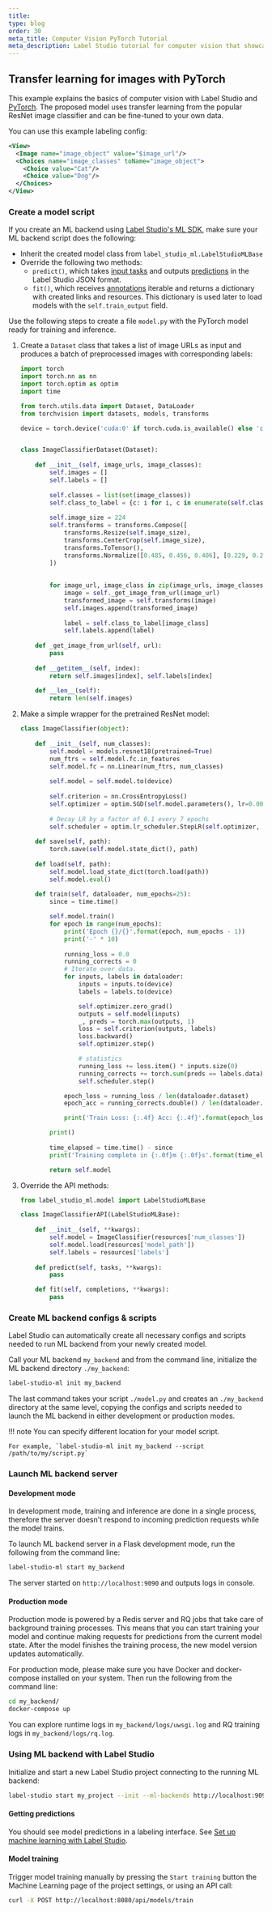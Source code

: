 ```yaml
---
title:
type: blog
order: 30
meta_title: Computer Vision PyTorch Tutorial
meta_description: Label Studio tutorial for computer vision that showcases transfer learning for images using PyTorch and Label Studio.
---
```


## Transfer learning for images with PyTorch

This example explains the basics of computer vision with Label Studio and [PyTorch](https://pytorch.org/).
The proposed model uses transfer learning from the popular ResNet image classifier and can be fine-tuned to your own data.

You can use this example labeling config:

```xml
<View>
  <Image name="image_object" value="$image_url"/>
  <Choices name="image_classes" toName="image_object">
    <Choice value="Cat"/>
    <Choice value="Dog"/>
  </Choices>
</View>
```

### Create a model script

If you create an ML backend using [Label Studio's ML SDK](/guide/ml_create.html), make sure your ML backend script does the following:

- Inherit the created model class from `label_studio_ml.LabelStudioMLBase`
- Override the following two methods:
    - `predict()`, which takes [input tasks](/guide/tasks.html#Basic-Label-Studio-JSON-format) and outputs [predictions](/guide/predictions.html) in the Label Studio JSON format.
    - `fit()`, which receives [annotations](/guide/export.html#Label-Studio-JSON-format-of-annotated-tasks) iterable and returns a dictionary with created links and resources. This dictionary is used later to load models with the `self.train_output` field.

Use the following steps to create a file `model.py` with the PyTorch model ready for training and inference.

1. Create a `Dataset` class that takes a list of image URLs as input and produces a batch of preprocessed images with corresponding labels:

    ```python
    import torch
    import torch.nn as nn
    import torch.optim as optim
    import time

    from torch.utils.data import Dataset, DataLoader
    from torchvision import datasets, models, transforms

    device = torch.device('cuda:0' if torch.cuda.is_available() else 'cpu')


    class ImageClassifierDataset(Dataset):
            
        def __init__(self, image_urls, image_classes):
            self.images = []
            self.labels = []
            
            self.classes = list(set(image_classes))
            self.class_to_label = {c: i for i, c in enumerate(self.classes)}
            
            self.image_size = 224
            self.transforms = transforms.Compose([
                transforms.Resize(self.image_size),
                transforms.CenterCrop(self.image_size),
                transforms.ToTensor(),
                transforms.Normalize([0.485, 0.456, 0.406], [0.229, 0.224, 0.225])
            ])
            
            
            for image_url, image_class in zip(image_urls, image_classes):
                image = self._get_image_from_url(image_url)
                transformed_image = self.transforms(image)
                self.images.append(transformed_image)
                
                label = self.class_to_label[image_class]
                self.labels.append(label)
                
        def _get_image_from_url(self, url):
            pass
        
        def __getitem__(self, index):
            return self.images[index], self.labels[index]
        
        def __len__(self):
            return len(self.images)
    ```

2. Make a simple wrapper for the pretrained ResNet model:

    ```python
    class ImageClassifier(object):
        
        def __init__(self, num_classes):
            self.model = models.resnet18(pretrained=True)
            num_ftrs = self.model.fc.in_features
            self.model.fc = nn.Linear(num_ftrs, num_classes)
            
            self.model = self.model.to(device)
            
            self.criterion = nn.CrossEntropyLoss()
            self.optimizer = optim.SGD(self.model.parameters(), lr=0.001, momentum=0.9)
            
            # Decay LR by a factor of 0.1 every 7 epochs
            self.scheduler = optim.lr_scheduler.StepLR(self.optimizer, step_size=7, gamma=0.1)
        
        def save(self, path):
            torch.save(self.model.state_dict(), path)
        
        def load(self, path):
            self.model.load_state_dict(torch.load(path))
            self.model.eval()
            
        def train(self, dataloader, num_epochs=25):
            since = time.time()

            self.model.train()
            for epoch in range(num_epochs):
                print('Epoch {}/{}'.format(epoch, num_epochs - 1))
                print('-' * 10)
                
                running_loss = 0.0
                running_corrects = 0    
                # Iterate over data.
                for inputs, labels in dataloader:
                    inputs = inputs.to(device)
                    labels = labels.to(device)

                    self.optimizer.zero_grad()
                    outputs = self.model(inputs)
                    _, preds = torch.max(outputs, 1)
                    loss = self.criterion(outputs, labels)
                    loss.backward()
                    self.optimizer.step()

                    # statistics
                    running_loss += loss.item() * inputs.size(0)
                    running_corrects += torch.sum(preds == labels.data)
                    self.scheduler.step()

                epoch_loss = running_loss / len(dataloader.dataset)
                epoch_acc = running_corrects.double() / len(dataloader.dataset)

                print('Train Loss: {:.4f} Acc: {:.4f}'.format(epoch_loss, epoch_acc))

            print()
        
            time_elapsed = time.time() - since
            print('Training complete in {:.0f}m {:.0f}s'.format(time_elapsed // 60, time_elapsed % 60))

            return self.model
    ```

3. Override the API methods:

    ```python
    from label_studio_ml.model import LabelStudioMLBase

    class ImageClassifierAPI(LabelStudioMLBase):
        
        def __init__(self, **kwargs):
            self.model = ImageClassifier(resources['num_classes'])
            self.model.load(resources['model_path'])
            self.labels = resources['labels']
            
        def predict(self, tasks, **kwargs):
            pass

        def fit(self, completions, **kwargs):
            pass
    ```

### Create ML backend configs & scripts

Label Studio can automatically create all necessary configs and scripts needed to run ML backend from your newly created model.

Call your ML backend `my_backend` and from the command line, initialize the ML backend directory `./my_backend`:

```bash
label-studio-ml init my_backend
```

The last command takes your script `./model.py` and creates an `./my_backend` directory at the same level, copying the configs and scripts needed to launch the ML backend in either development or production modes.

!!! note 
    You can specify different location for your model script. 
    
    For example, `label-studio-ml init my_backend --script /path/to/my/script.py`

### Launch ML backend server

#### Development mode

In development mode, training and inference are done in a single process, therefore the server doesn't respond to incoming prediction requests while the model trains.

To launch ML backend server in a Flask development mode, run the following from the command line:

```bash
label-studio-ml start my_backend
```

The server started on `http://localhost:9090` and outputs logs in console.

#### Production mode

Production mode is powered by a Redis server and RQ jobs that take care of background training processes. This means that you can start training your model and continue making requests for predictions from the current model state. 
After the model finishes the training process, the new model version updates automatically.

For production mode, please make sure you have Docker and docker-compose installed on your system. Then run the following from the command line:

```bash
cd my_backend/
docker-compose up
```

You can explore runtime logs in `my_backend/logs/uwsgi.log` and RQ training logs in `my_backend/logs/rq.log`.

### Using ML backend with Label Studio

Initialize and start a new Label Studio project connecting to the running ML backend:

```bash
label-studio start my_project --init --ml-backends http://localhost:9090
```

#### Getting predictions

You should see model predictions in a labeling interface. See [Set up machine learning with Label Studio](/guide/ml.html).

#### Model training

Trigger model training manually by pressing the `Start training` button the Machine Learning page of the project settings, or using an API call:

```bash
curl -X POST http://localhost:8080/api/models/train
```